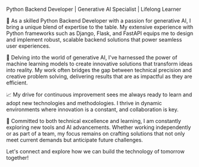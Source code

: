 Python Backend Developer | Generative AI Specialist | Lifelong Learner

🐍 As a skilled Python Backend Developer with a passion for generative AI, I bring a unique blend of expertise to the table. My extensive experience with Python frameworks such as Django, Flask, and FastAPI equips me to design and implement robust, scalable backend solutions that power seamless user experiences.

🤖 Delving into the world of generative AI, I've harnessed the power of machine learning models to create innovative solutions that transform ideas into reality. My work often bridges the gap between technical precision and creative problem solving, delivering results that are as impactful as they are efficient.

📈 My drive for continuous improvement sees me always ready to learn and adopt new technologies and methodologies. I thrive in dynamic environments where innovation is a constant, and collaboration is key.

🌱 Committed to both technical excellence and learning, I am constantly exploring new tools and AI advancements. Whether working independently or as part of a team, my focus remains on crafting solutions that not only meet current demands but anticipate future challenges.

Let's connect and explore how we can build the technology of tomorrow together!



<!---
4lan-R/4lan-R is a ✨ special ✨ repository because its `README.md` (this file) appears on your GitHub profile.
You can click the Preview link to take a look at your changes.
--->
